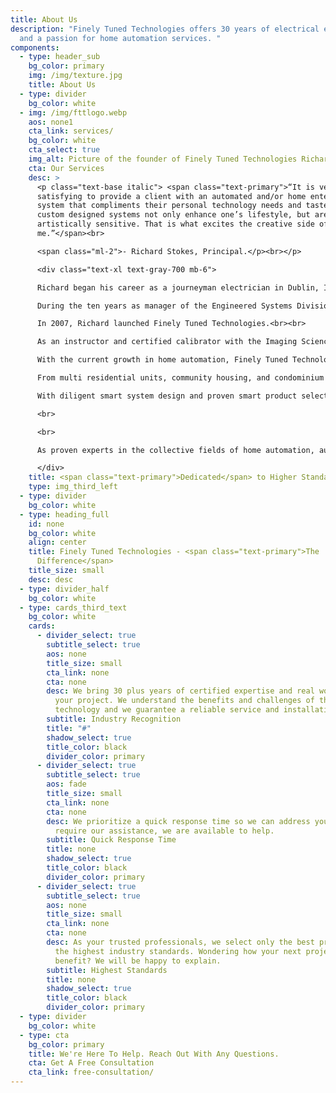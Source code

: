 ```yaml
---
title: About Us
description: "Finely Tuned Technologies offers 30 years of electrical expertise
  and a passion for home automation services. "
components:
  - type: header_sub
    bg_color: primary
    img: /img/texture.jpg
    title: About Us
  - type: divider
    bg_color: white
  - img: /img/fttlogo.webp
    aos: none1
    cta_link: services/
    bg_color: white
    cta_select: true
    img_alt: Picture of the founder of Finely Tuned Technologies Richard Stokes
    cta: Our Services
    desc: >
      <p class="text-base italic"> <span class="text-primary">“It is very
      satisfying to provide a client with an automated and/or home entertainment
      system that compliments their personal technology needs and tastes. Our
      custom designed systems not only enhance one’s lifestyle, but are also
      artistically sensitive. That is what excites the creative side of
      me.”</span><br>

      <span class="ml-2">- Richard Stokes, Principal.</p><br></p>

      <div class="text-xl text-gray-700 mb-6">

      Richard began his career as a journeyman electrician in Dublin, Ireland. Upon completion of his electrical apprenticeship, Richard then progressed into the world of audio-video systems design and installation. He moved to Vancouver, Canada, in 1991. His extensive experience in audio-video systems design and installation provided a solid foundation for the management of the Engineered Systems Division of A&B Sound, throughout western Canada.<br><br>

      During the ten years as manager of the Engineered Systems Division, Richard’s team specialized in the design and installation of custom audio-video and home theatre systems for the residential and luxury yacht industries.<br><br>

      In 2007, Richard launched Finely Tuned Technologies.<br><br>

      As an instructor and certified calibrator with the Imaging Science Foundation (ISF), and a certified home theatre design and installation technician for THX residential systems, the company initially focused on providing a home theatre system calibration service to local retail outlets, the local film industry, video and gaming content creators, and residential clients.<br><br>

      With the current growth in home automation, Finely Tuned Technologies have recently partnered with leading edge companies in this category.<br><br>

      From multi residential units, community housing, and condominium towers, Richard and his team offer client-centered top-tier automation services that will benefit both the project design team and the end user alike.<br><br>

      With diligent smart system design and proven smart product selection, it is now a reality for every home to have the young and the not so young automate their daily routine tasks.

      <br>

      <br>

      As proven experts in the collective fields of home automation, audio-video systems, and home theatre systems, we prioritize customer service and are available to answer your questions.<br><br>

      </div>
    title: <span class="text-primary">Dedicated</span> to Higher Standards Of Living
    type: img_third_left
  - type: divider
    bg_color: white
  - type: heading_full
    id: none
    bg_color: white
    align: center
    title: Finely Tuned Technologies - <span class="text-primary">The
      Difference</span>
    title_size: small
    desc: desc
  - type: divider_half
    bg_color: white
  - type: cards_third_text
    bg_color: white
    cards:
      - divider_select: true
        subtitle_select: true
        aos: none
        title_size: small
        cta_link: none
        cta: none
        desc: We bring 30 plus years of certified expertise and real world skills to
          your project. We understand the benefits and challenges of the
          technology and we guarantee a reliable service and installation.
        subtitle: Industry Recognition
        title: "#"
        shadow_select: true
        title_color: black
        divider_color: primary
      - divider_select: true
        subtitle_select: true
        aos: fade
        title_size: small
        cta_link: none
        cta: none
        desc: We prioritize a quick response time so we can address your needs. If you
          require our assistance, we are available to help.
        subtitle: Quick Response Time
        title: none
        shadow_select: true
        title_color: black
        divider_color: primary
      - divider_select: true
        subtitle_select: true
        aos: none
        title_size: small
        cta_link: none
        cta: none
        desc: As your trusted professionals, we select only the best products built to
          the highest industry standards. Wondering how your next project will
          benefit? We will be happy to explain.
        subtitle: Highest Standards
        title: none
        shadow_select: true
        title_color: black
        divider_color: primary
  - type: divider
    bg_color: white
  - type: cta
    bg_color: primary
    title: We're Here To Help. Reach Out With Any Questions.
    cta: Get A Free Consultation
    cta_link: free-consultation/
---
```

